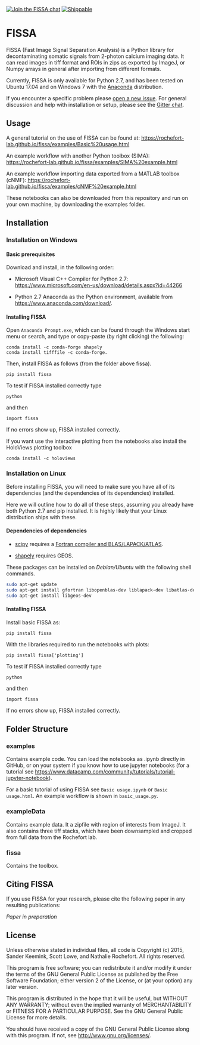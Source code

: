 [![Join the FISSA chat](https://badges.gitter.im/Join%20Chat.svg)](https://gitter.im/rochefort-lab/fissa)
[![Shippable](https://img.shields.io/shippable/56391d7a1895ca4474227917.svg)](https://app.shippable.com/projects/56391d7a1895ca4474227917)

FISSA
=====

FISSA (Fast Image Signal Separation Analysis) is a Python library for decontaminating
somatic signals from 2-photon calcium imaging data.
It can read images in tiff format and ROIs in zips as exported by ImageJ, or Numpy arrays
in general after importing from different formats.

Currently, FISSA is only available for Python 2.7, and has been tested on
Ubuntu 17.04 and on Windows 7 with the
[Anaconda](https://www.anaconda.com/download/#linux) distribution.

If you encounter a specific problem please
[open a new issue](https://github.com/rochefort-lab/fissa/issues/new).
For general discussion and help with installation or setup, please see the
[Gitter chat](https://gitter.im/rochefort-lab/fissa).

Usage
-----
A general tutorial on the use of FISSA can be found at:
<https://rochefort-lab.github.io/fissa/examples/Basic%20usage.html>

An example workflow with another Python toolbox (SIMA):
<https://rochefort-lab.github.io/fissa/examples/SIMA%20example.html>

An example workflow importing data exported from a MATLAB toolbox (cNMF):
<https://rochefort-lab.github.io/fissa/examples/cNMF%20example.html>

These notebooks can also be downloaded from this repository and run on your own machine, by downloading the examples folder.

Installation
------------
### Installation on Windows
#### Basic prerequisites
Download and install, in the following order:
* Microsoft Visual C++ Compiler for Python 2.7: <https://www.microsoft.com/en-us/download/details.aspx?id=44266>

* Python 2.7 Anaconda as the Python environment, available from
<https://www.anaconda.com/download/>.


#### Installing FISSA
Open `Anaconda Prompt.exe`, which can be found through the Windows
start menu or search, and type or copy-paste (by right clicking) the following:

```
conda install -c conda-forge shapely 
conda install tifffile -c conda-forge.
```

Then, install FISSA as follows (from the folder above fissa).

```
pip install fissa
```
To test if FISSA installed correctly type
```
python
```
and then
```
import fissa
```
If no errors show up, FISSA installed correctly.

If you want use the interactive plotting from the notebooks also install
the HoloViews plotting toolbox

```
conda install -c holoviews
```


### Installation on Linux

Before installing FISSA, you will need to make sure you have all of its dependencies
(and the dependencies of its dependencies) installed.

Here we will outline how to do all of these steps, assuming you already have both
Python 2.7 and pip installed. It is highly likely that your Linux distribution ships with these.

#### Dependencies of dependencies
* [scipy](https://pypi.python.org/pypi/scipy/) requires a
  [Fortran compiler and BLAS/LAPACK/ATLAS](http://www.scipy.org/scipylib/building/linux.html#installation-from-source).

* [shapely](https://pypi.python.org/pypi/Shapely) requires GEOS.

These packages can be installed on *Debian/Ubuntu* with the following shell
commands.

```bash
sudo apt-get update
sudo apt-get install gfortran libopenblas-dev liblapack-dev libatlas-dev libatlas-base-dev
sudo apt-get install libgeos-dev
```

#### Installing FISSA
Install basic FISSA as:

```
pip install fissa
```

With the libraries required to run the notebooks with plots:

```
pip install fissa['plotting']
```

To test if FISSA installed correctly type
```
python
```
and then
```
import fissa
```
If no errors show up, FISSA installed correctly.

Folder Structure
----------------

### examples
Contains example code. You can load the notebooks as .ipynb directly in GitHub,
or on your system if you know how to use jupyter notebooks
(for a tutorial see https://www.datacamp.com/community/tutorials/tutorial-jupyter-notebook).

For a basic tutorial of using FISSA see ```Basic usage.ipynb``` or ```Basic usage.html```. An example workflow is shown in ```basic_usage.py```.

### exampleData
Contains example data. It a zipfile with region of interests from ImageJ.
It also contains three tiff stacks, which have been downsampled and cropped
from full data from the Rochefort lab.

### fissa
Contains the toolbox.


Citing FISSA
------------

If you use FISSA for your research, please cite the following paper
in any resulting publications:

_Paper in preparation_


License
-------

Unless otherwise stated in individual files, all code is
Copyright (c) 2015, Sander Keemink, Scott Lowe, and Nathalie Rochefort.
All rights reserved.

This program is free software; you can redistribute it and/or
modify it under the terms of the GNU General Public License
as published by the Free Software Foundation; either version 2
of the License, or (at your option) any later version.

This program is distributed in the hope that it will be useful,
but WITHOUT ANY WARRANTY; without even the implied warranty of
MERCHANTABILITY or FITNESS FOR A PARTICULAR PURPOSE.  See the
GNU General Public License for more details.

You should have received a copy of the GNU General Public License
along with this program.  If not, see <http://www.gnu.org/licenses/>.
